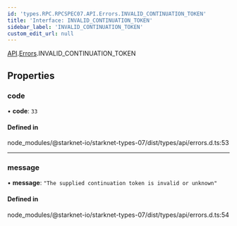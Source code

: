 ```yaml
---
id: 'types.RPC.RPCSPEC07.API.Errors.INVALID_CONTINUATION_TOKEN'
title: 'Interface: INVALID_CONTINUATION_TOKEN'
sidebar_label: 'INVALID_CONTINUATION_TOKEN'
custom_edit_url: null
---
```


[API](../namespaces/types.RPC.RPCSPEC07.API.md).[Errors](../namespaces/types.RPC.RPCSPEC07.API.Errors.md).INVALID_CONTINUATION_TOKEN

## Properties

### code

• **code**: `33`

#### Defined in

node_modules/@starknet-io/starknet-types-07/dist/types/api/errors.d.ts:53

---

### message

• **message**: `"The supplied continuation token is invalid or unknown"`

#### Defined in

node_modules/@starknet-io/starknet-types-07/dist/types/api/errors.d.ts:54
